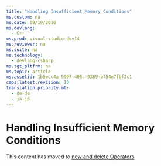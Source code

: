 ```yaml
---
title: "Handling Insufficient Memory Conditions"
ms.custom: na
ms.date: 09/19/2016
ms.devlang: 
  - C++
ms.prod: visual-studio-dev14
ms.reviewer: na
ms.suite: na
ms.technology: 
  - devlang-csharp
ms.tgt_pltfrm: na
ms.topic: article
ms.assetid: 1b5ecc4a-9997-405a-9369-b754e7fbf2c1
caps.latest.revision: 10
translation.priority.mt: 
  - de-de
  - ja-jp
---
```

# Handling Insufficient Memory Conditions
This content has moved to [new and delete Operators](../vs140/new-and-delete-Operators.md)